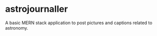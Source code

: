 ﻿# astrojournaller
A basic MERN stack application to post pictures and captions related to astronomy.
